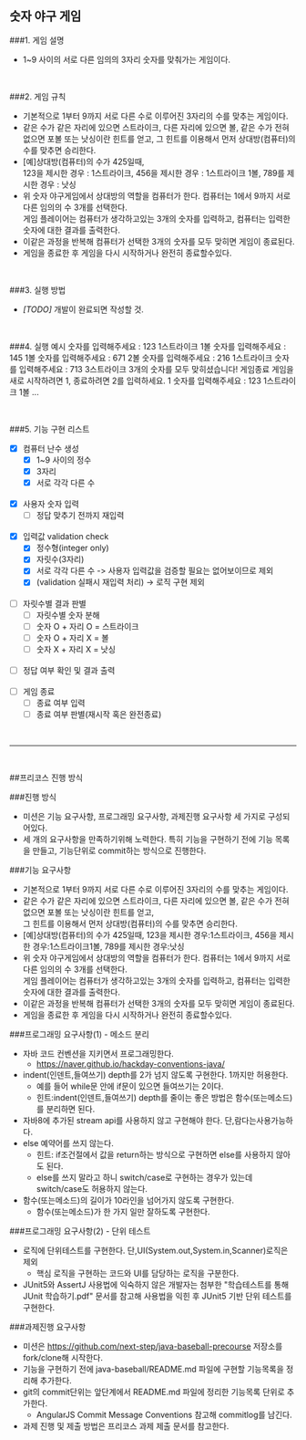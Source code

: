 
## 숫자 야구 게임

###1. 게임 설명
   - 1~9 사이의 서로 다른 임의의 3자리 숫자를 맞춰가는 게임이다.

<br>

###2. 게임 규칙
   - 기본적으로 1부터 9까지 서로 다른 수로 이루어진 3자리의 수를 맞추는 게임이다.
   - 같은 수가 같은 자리에 있으면 스트라이크, 다른 자리에 있으면 볼, 같은 수가 전혀 없으면 포볼 또는 낫싱이란 힌트를 얻고, 그 힌트를 이용해서 먼저 상대방(컴퓨터)의 수를 맞추면 승리한다.
   - [예]상대방(컴퓨터)의 수가 425일때,  
     123을 제시한 경우 : 1스트라이크, 456을 제시한 경우 : 1스트라이크 1볼, 789를 제시한 경우 : 낫싱
   - 위 숫자 야구게임에서 상대방의 역할을 컴퓨터가 한다. 컴퓨터는 1에서 9까지 서로 다른 임의의 수 3개를 선택한다.  
     게임 플레이어는 컴퓨터가 생각하고있는 3개의 숫자를 입력하고, 컴퓨터는 입력한 숫자에 대한 결과를 출력한다.
   - 이같은 과정을 반복해 컴퓨터가 선택한 3개의 숫자를 모두 맞히면 게임이 종료된다.
   - 게임을 종료한 후 게임을 다시 시작하거나 완전히 종료할수있다.

<br>

###3. 실행 방법
   - *[TODO]* 개발이 완료되면 작성할 것.

<br>

###4. 실행 예시
    숫자를 입력해주세요 : 123
    1스트라이크 1볼
    숫자를 입력해주세요 : 145
    1볼
    숫자를 입력해주세요 : 671
    2볼
    숫자를 입력해주세요 : 216
    1스트라이크
    숫자를 입력해주세요 : 713
    3스트라이크
    3개의 숫자를 모두 맞히셨습니다! 게임종료
    게임을 새로 시작하려면 1, 종료하려면 2를 입력하세요.
    1
    숫자를 입력해주세요 : 123
    1스트라이크 1볼
    ...

<br>

###5. 기능 구현 리스트
- [X] 컴퓨터 난수 생성
    - [X] 1~9 사이의 정수
    - [X] 3자리
    - [X] 서로 각각 다른 수
<br><br>
- [X] 사용자 숫자 입력
    - [ ] 정답 맞추기 전까지 재입력
<br><br>
- [X] 입력값 validation check
    - [X] 정수형(integer only)
    - [X] 자릿수(3자리)
    - [X] 서로 각각 다른 수 -> 사용자 입력값을 검증할 필요는 없어보이므로 제외
    - [X] (validation 실패시 재입력 처리) -> 로직 구현 제외
<br><br>
- [ ] 자릿수별 결과 판별
    - [ ] 자릿수별 숫자 분해
    - [ ] 숫자 O + 자리 O = 스트라이크
    - [ ] 숫자 O + 자리 X = 볼
    - [ ] 숫자 X + 자리 X = 낫싱
<br><br>
- [ ] 정답 여부 확인 및 결과 출력
<br><br>
- [ ] 게임 종료
    - [ ] 종료 여부 입력
    - [ ] 종료 여부 판별(재시작 혹은 완전종료)

<br>  
  
  
--- ---

<br>  


##프리코스 진행 방식

###진행 방식
 - 미션은 기능 요구사항, 프로그래밍 요구사항, 과제진행 요구사항 세 가지로 구성되어있다.  
 - 세 개의 요구사항을 만족하기위해 노력한다. 특히 기능을 구현하기 전에 기능 목록을 만들고,
   기능단위로 commit하는 방식으로 진행한다.

###기능 요구사항
 - 기본적으로 1부터 9까지 서로 다른 수로 이루어진 3자리의 수를 맞추는 게임이다.  
 - 같은 수가 같은 자리에 있으면 스트라이크, 다른 자리에 있으면 볼, 같은 수가 전혀 없으면 포볼 또는 낫싱이란 힌트를 얻고,  
     그 힌트를 이용해서 먼저 상대방(컴퓨터)의 수를 맞추면 승리한다.  
 - [예]상대방(컴퓨터)의 수가 425일때, 123을 제시한 경우:1스트라이크, 456을 제시한 경우:1스트라이크1볼, 789를 제시한 경우:낫싱  
 - 위 숫자 야구게임에서 상대방의 역할을 컴퓨터가 한다. 컴퓨터는 1에서 9까지 서로 다른 임의의 수 3개를 선택한다.  
   게임 플레이어는 컴퓨터가 생각하고있는 3개의 숫자를 입력하고, 컴퓨터는 입력한 숫자에 대한 결과를 출력한다.  
 - 이같은 과정을 반복해 컴퓨터가 선택한 3개의 숫자를 모두 맞히면 게임이 종료된다.  
 - 게임을 종료한 후 게임을 다시 시작하거나 완전히 종료할수있다.  

###프로그래밍 요구사항(1) - 메소드 분리
 - 자바 코드 컨벤션을 지키면서 프로그래밍한다.  
   - https://naver.github.io/hackday-conventions-java/  
 - indent(인덴트,들여쓰기) depth를 2가 넘지 않도록 구현한다. 1까지만 허용한다.  
   - 예를 들어 while문 안에 if문이 있으면 들여쓰기는 2이다.  
   - 힌트:indent(인덴트,들여쓰기) depth를 줄이는 좋은 방법은 함수(또는메소드)를 분리하면 된다.  
 - 자바8에 추가된 stream api를 사용하지 않고 구현해야 한다. 단,람다는사용가능하다.  
 - else 예약어를 쓰지 않는다.  
   - 힌트: if조건절에서 값을 return하는 방식으로 구현하면 else를 사용하지 않아도 된다.  
   - else를 쓰지 말라고 하니 switch/case로 구현하는 경우가 있는데 switch/case도 허용하지 않는다.  
 - 함수(또는메소드)의 길이가 10라인을 넘어가지 않도록 구현한다.  
   - 함수(또는메소드)가 한 가지 일만 잘하도록 구현한다.  

###프로그래밍 요구사항(2) - 단위 테스트
 - 로직에 단위테스트를 구현한다. 단,UI(System.out,System.in,Scanner)로직은 제외  
   - 핵심 로직을 구현하는 코드와 UI를 담당하는 로직을 구분한다.  
 - JUnit5와 AssertJ 사용법에 익숙하지 않은 개발자는 첨부한 "학습테스트를 통해 JUnit 학습하기.pdf" 문서를 참고해
   사용법을 익힌 후 JUnit5 기반 단위 테스트를 구현한다.  

###과제진행 요구사항
 - 미션은 https://github.com/next-step/java-baseball-precourse 저장소를 fork/clone해 시작한다.  
 - 기능을 구현하기 전에 java-baseball/README.md 파일에 구현할 기능목록을 정리해 추가한다.  
 - git의 commit단위는 앞단계에서 README.md 파일에 정리한 기능목록 단위로 추가한다.  
    - AngularJS Commit Message Conventions 참고해 commitlog를 남긴다.  
 - 과제 진행 및 제출 방법은 프리코스 과제 제출 문서를 참고한다.  

  